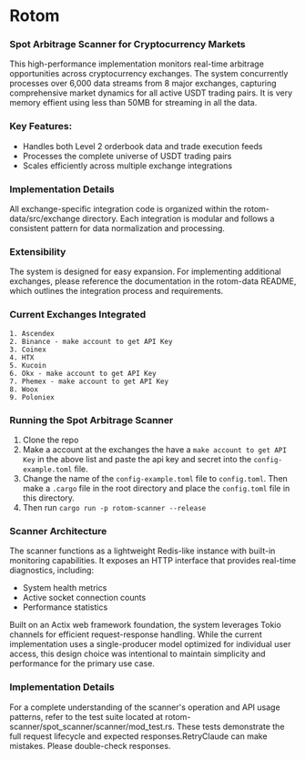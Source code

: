 # Rotom

### Spot Arbitrage Scanner for Cryptocurrency Markets
This high-performance implementation monitors real-time arbitrage opportunities across cryptocurrency exchanges. The system concurrently processes over 6,000 data streams from 8 major exchanges, capturing comprehensive market dynamics for all active USDT trading pairs. It is very memory effient using less than 50MB for streaming in all the data.

### Key Features:
- Handles both Level 2 orderbook data and trade execution feeds
- Processes the complete universe of USDT trading pairs
- Scales efficiently across multiple exchange integrations

### Implementation Details
All exchange-specific integration code is organized within the rotom-data/src/exchange directory. Each integration is modular and follows a consistent pattern for data normalization and processing.

### Extensibility
The system is designed for easy expansion. For implementing additional exchanges, please reference the documentation in the rotom-data README, which outlines the integration process and requirements.

### Current Exchanges Integrated
```
1. Ascendex
2. Binance - make account to get API Key
3. Coinex
4. HTX
5. Kucoin
6. Okx - make account to get API Key
7. Phemex - make account to get API Key
8. Woox
9. Poloniex
```

### Running the Spot Arbitrage Scanner
1. Clone the repo
2. Make a account at the exchanges the have a `make account to get API Key` in the above list and paste the api key and secret into the `config-example.toml` file.
3. Change the name of the `config-example.toml` file to `config.toml`. Then make a `.cargo` file in the root directory and place the `config.toml` file in this directory.
4. Then run `cargo run -p rotom-scanner --release`

### Scanner Architecture
The scanner functions as a lightweight Redis-like instance with built-in monitoring capabilities. It exposes an HTTP interface that provides real-time diagnostics, including:

- System health metrics
- Active socket connection counts
- Performance statistics

Built on an Actix web framework foundation, the system leverages Tokio channels for efficient request-response handling. While the current implementation uses a single-producer model optimized for individual user access, this design choice was intentional to maintain simplicity and performance for the primary use case.

### Implementation Details
For a complete understanding of the scanner's operation and API usage patterns, refer to the test suite located at rotom-scanner/spot_scanner/scanner/mod_test.rs. These tests demonstrate the full request lifecycle and expected responses.RetryClaude can make mistakes. Please double-check responses.